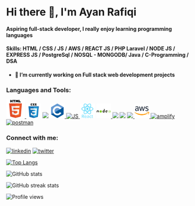 
 <h1 align:"center"> Hi there 👋, I'm Ayan Rafiqi </h1>
<h4 align:"center" > Aspiring full-stack developer, I really enjoy learning programming languages</h4>




<h4>Skills: HTML / CSS / JS / AWS / REACT JS / PHP Laravel / NODE JS / EXPRESS JS / PostgreSql / NOSQL - MONGODB/ Java / C-Programming / DSA  </h4>

- <h4>🔭 I’m currently working on Full stack web development projects </h4> 

<h3 align="left">Languages and Tools:</h3>
<p align="left"> <a href="https://www.w3.org/html/" target="_blank" rel="noreferrer"> 
 <img src="https://raw.githubusercontent.com/devicons/devicon/master/icons/html5/html5-original-wordmark.svg" alt="html5" width="50" /> </a>
 <img src="https://raw.githubusercontent.com/devicons/devicon/master/icons/css3/css3-original-wordmark.svg" alt="css3" width="40" /> </a>
<img src="https://user-images.githubusercontent.com/38128234/91002197-9f3ef500-e5eb-11ea-91fd-e8bbe7c96815.png"  width="40"  /> </a>
<a href="https://www.cprogramming.com/" target="_blank" rel="noreferrer"> <img src="https://raw.githubusercontent.com/devicons/devicon/master/icons/c/c-original.svg" alt="c" width="40" /> </a> 
<a href="https://www.w3schools.com/cpp/" target="_blank" rel="noreferrer"> <img src="https://user-images.githubusercontent.com/38128234/91001923-c6e18d80-e5ea-11ea-902a-ed8d23532b15.png"  alt="JS"  width="40"/> </a>
 <a href="https://developer.mozilla.org/en-US/docs/Web/JavaScript" target="_blank" rel="noreferrer"<img src="https://raw.githubusercontent.com/devicons/devicon/master/icons/javascript/javascript-original.svg" alt="javascript" width="40" /> </a>
 <img src="https://raw.githubusercontent.com/devicons/devicon/master/icons/react/react-original-wordmark.svg" alt="react" width="40" /> </a> <link rel="icon" type="image/png" sizes="32x32" href="{{ favicon(asset('favicon-32x32.png')) }}">
 <a href="https://nodejs.org" target="_blank" rel="noreferrer"> <img src="https://raw.githubusercontent.com/devicons/devicon/master/icons/nodejs/nodejs-original-wordmark.svg" alt="nodejs" width="40"/><a href="https://laravel.com" target="_blank">
 <img src="https://raw.githubusercontent.com/laravel/art/master/logo-lockup/5%20SVG/2%20CMYK/1%20Full%20Color/laravel-logolockup-cmyk-red.svg" width="90"  "alt="Laravel Logo"></a>
 <img src="https://user-images.githubusercontent.com/38128234/91002348-08bf0380-e5ec-11ea-8b47-dd4825ca9b9b.png" width="40" "/>
 <a href="https://aws.amazon.com" target="_blank" rel="noreferrer">    
 <img src="https://user-images.githubusercontent.com/38128234/91002323-f5ac3380-e5eb-11ea-9160-df2ac844f3ed.png" width="40" /> 
 <img src="https://raw.githubusercontent.com/devicons/devicon/master/icons/amazonwebservices/amazonwebservices-original-wordmark.svg" alt="aws" width="40" /> 
 <a href="https://aws.amazon.com/amplify/" target="_blank" rel="noreferrer"> <img src="https://docs.amplify.aws/assets/logo-dark.svg" alt="amplify" width="40" /> <img src="https://www.vectorlogo.zone/logos/getpostman/getpostman-icon.svg" alt="postman" width="40"/></a> 
 </p>

<link rel="shortcut icon" href="{{ favicon('favicon.ico') }}" />

<h3 align = "left">Connect with me:</h3>

[<img src='https://cdn.jsdelivr.net/npm/simple-icons@3.0.1/icons/linkedin.svg' alt='linkedin' height='40'>](https://www.linkedin.com/in/ayan-rafiqi)     [<img src='https://cdn.jsdelivr.net/npm/simple-icons@3.0.1/icons/twitter.svg' alt='twitter' height='40'>](https://twitter.com/@ayan_rafiqi)  


[![Top Langs](https://github-readme-stats.vercel.app/api/top-langs/?username=ayanrafiqi)](https://github.com/anuraghazra/github-readme-stats)


![GitHub stats](https://github-readme-stats.vercel.app/api?username=ayanrafiqi&show_icons=true&count_private=true)  

 

![GitHub streak stats](https://github-readme-streak-stats.herokuapp.com/?user=ayanrafiqi)  

![Profile views](https://gpvc.arturio.dev/ayanrafiqi)  

